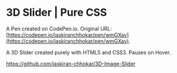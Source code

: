 # 3D Slider | Pure CSS

A Pen created on CodePen.io. Original URL: [https://codepen.io/jaskiranchhokar/pen/wmGXav](https://codepen.io/jaskiranchhokar/pen/wmGXav).

A 3D Slider created purely with HTML5 and CSS3.  Pauses on Hover. 

https://github.com/jaskiran-chhokar/3D-Image-Slider